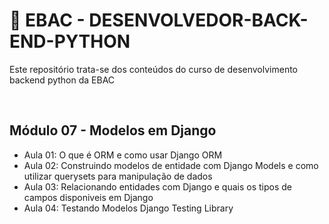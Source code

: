 # 📌 EBAC - DESENVOLVEDOR-BACK-END-PYTHON 
Este repositório trata-se dos conteúdos do curso de desenvolvimento backend python da EBAC

<br>

## Módulo 07 - Modelos em Django
- Aula 01: O que é ORM e como usar Django ORM
- Aula 02: Construindo modelos de entidade com Django Models e como utilizar querysets para manipulação de dados 
- Aula 03: Relacionando entidades com Django e quais os tipos de campos disponiveis em Django
- Aula 04: Testando Modelos Django Testing Library